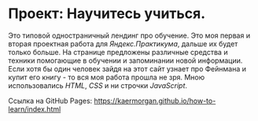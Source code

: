 # Проект: Научитесь учиться.

Это типовой одностраничный лендинг про обучение. Это моя первая и вторая проектная работа для *Яндекс.Практикума*, дальше их будет только больше. На странице предложены различные средства и техники помогающие в обучении и запоминании новой информации. Если хотя бы один человек зайдя на этот сайт узнает про Фейнмана и купит его книгу - то вся моя работа прошла не зря. Мною использовались *HTML*, *CSS* и ни строчки *JavaScript*.

Ссылка на GitHub Pages: https://kaermorgan.github.io/how-to-learn/index.html
